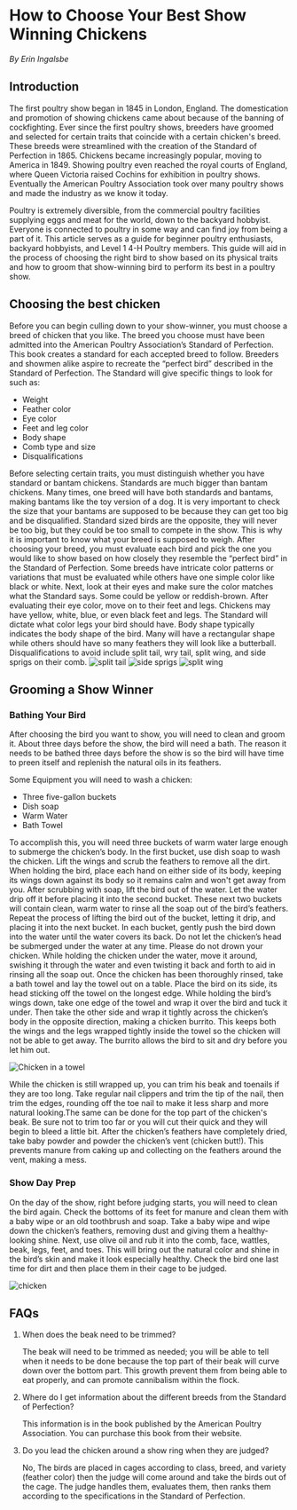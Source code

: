 # How to Choose Your Best Show Winning Chickens
*By Erin Ingalsbe*

## Introduction

The first poultry show began in 1845 in London, England. The domestication and promotion of showing chickens came about because of the banning of cockfighting. Ever since the first poultry shows, breeders have groomed and selected for certain traits that coincide with a certain chicken's breed. These breeds were streamlined with the creation of the Standard of Perfection in 1865. Chickens became increasingly popular, moving to America in 1849. Showing poultry even reached the royal courts of England, where Queen Victoria raised Cochins for exhibition in poultry shows. Eventually the American Poultry Association took over many poultry shows and made the industry as we know it today. 

Poultry is extremely diversible, from the commercial poultry facilities supplying eggs and meat for the world, down to the backyard hobbyist. Everyone is connected to poultry in some way and can find joy from being a part of it. This article serves as a guide for beginner poultry enthusiasts, backyard hobbyists, and Level 1 4-H Poultry members. This guide will aid in the process of choosing the right bird to show based on its physical traits and how to groom that show-winning bird to perform its best in a poultry show. 
 

## Choosing the best chicken

Before you can begin culling down to your show-winner, you must choose a breed of chicken that you like. The breed you choose must have been admitted into the American Poultry Association’s Standard of Perfection. This book creates a standard for each accepted breed to follow. Breeders and showmen alike aspire to recreate the “perfect bird” described in the Standard of Perfection. The Standard will give specific things to look for such as:

* Weight
* Feather color 
* Eye color
* Feet and leg color
* Body shape
* Comb type and size
* Disqualifications

Before selecting certain traits, you must distinguish whether you have standard or bantam chickens. Standards are much bigger than bantam chickens. Many times, one breed will have both standards and bantams, making bantams like the toy version of a dog. It is very important to check the size that your bantams are supposed to be because they can get too big and be disqualified. Standard sized birds are the opposite, they will never be too big, but they could be too small to compete in the show. This is why it is important to know what your breed is supposed to weigh. After choosing your breed, you must evaluate each bird and pick the one you would like to show based on how closely they resemble the “perfect bird” in the Standard of Perfection. Some breeds have intricate color patterns or variations that must be evaluated while others have one simple color like black or white. Next, look at their eyes and make sure the color matches what the Standard says. Some could be yellow or reddish-brown. After evaluating their eye color, move on to their feet and legs. Chickens may have yellow, white, blue, or even black feet and legs. The Standard will dictate what color legs your bird should have. Body shape typically indicates the body shape of the bird. Many will have a rectangular shape while others should have so many feathers they will look like a butterball. Disqualifications to avoid include split tail, wry tail, split wing, and side sprigs on their comb.
![split tail](https://github.com/Ronimaloni/Assignment_1.md/blob/master/download.jfif) ![side sprigs](https://github.com/Ronimaloni/Assignment_1.md/blob/master/images.png) ![split wing](https://github.com/Ronimaloni/Assignment_1.md/blob/master/images.jfif)
 
 ## Grooming a Show Winner
 
 ### Bathing Your Bird
 
 After choosing the bird you want to show, you will need to clean and groom it. About three days before the show, the bird will need a bath. The reason it needs to be bathed three days before the show is so the bird will have time to preen itself and replenish the natural oils in its feathers. 
 
 Some Equipment you will need to wash a chicken:
 * Three five-gallon buckets
 * Dish soap
 * Warm Water
 * Bath Towel
 
 To accomplish this, you will need three buckets of warm water large enough to submerge the chicken’s body. In the first bucket, use dish soap to wash the chicken. Lift the wings and scrub the feathers to remove all the dirt. When holding the bird, place each hand on either side of its body, keeping its wings down against its body so it remains calm and won't get away from you. After scrubbing with soap, lift the bird out of the water. Let the water drip off it before placing it into the second bucket. These next two buckets will contain clean, warm water to rinse all the soap out of the bird’s feathers. Repeat the process of lifting the bird out of the bucket, letting it drip, and placing it into the next bucket. In each bucket, gently push the bird down into the water until the water covers its back. Do not let the chicken’s head be submerged under the water at any time. Please do not drown your chicken. While holding the chicken under the water, move it around, swishing it through the water and even twisting it back and forth to aid in rinsing all the soap out. Once the chicken has been thoroughly rinsed, take a bath towel and lay the towel out on a table. Place the bird on its side, its head sticking off the towel on the longest edge. While holding the bird’s wings down, take one edge of the towel and wrap it over the bird and tuck it under. Then take the other side and wrap it tightly across the chicken’s body in the opposite direction, making a chicken burrito. This keeps both the wings and the legs wrapped tightly inside the towel so the chicken will not be able to get away. The burrito allows the bird to sit and dry before you let him out. 
 
 ![Chicken in a towel](https://github.com/Ronimaloni/Assignment_1.md/blob/master/Polish8.jpg)
 
 While the chicken is still wrapped up, you can trim his beak and toenails if they are too long. Take regular nail clippers and trim the tip of the nail, then trim the edges, rounding off the toe nail to make it less sharp and more natural looking.The same can be done for the top part of the chicken's beak. Be sure not to trim too far or you will cut their quick and they will begin to bleed a little bit. After the chicken’s feathers have completely dried, take baby powder and powder the chicken’s vent (chicken butt!). This prevents manure from caking up and collecting on the feathers around the vent, making a mess. 
 
 ### Show Day Prep 
 
 On the day of the show, right before judging starts, you will need to clean the bird again. Check the bottoms of its feet for manure and clean them with a baby wipe or an old toothbrush and soap. Take a baby wipe and wipe down the chicken’s feathers, removing dust and giving them a healthy-looking shine. Next, use olive oil and rub it into the comb, face, wattles, beak, legs, feet, and toes. This will bring out the natural color and shine in the bird’s skin and make it look especially healthy. Check the bird one last time for dirt and then place them in their cage to be judged. 
 
![chicken](https://github.com/Ronimaloni/Assignment_1.md/blob/master/Ancona-bantam-male_8628.jpg)

## FAQs

1. When does the beak need to be trimmed?
        
   The beak will need to be trimmed as needed; you will be able to tell when it needs to be done because the top part of their beak         will curve down over the bottom part. This growth prevent them from being able to eat properly, and can promote cannibalism within       the flock.  
        
2.  Where do I get information about the different breeds from the Standard of Perfection?
        
    This information is in the book published by the American Poultry Association. You can purchase this book from their website.
        
3. Do you lead the chicken around a show ring when they are judged?
        
   No, The birds are placed in cages according to class, breed, and variety (feather color) then the judge will come around and take the     birds out of the cage. The judge handles them, evaluates them, then ranks them according to the specifications in the Standard of       Perfection. 

